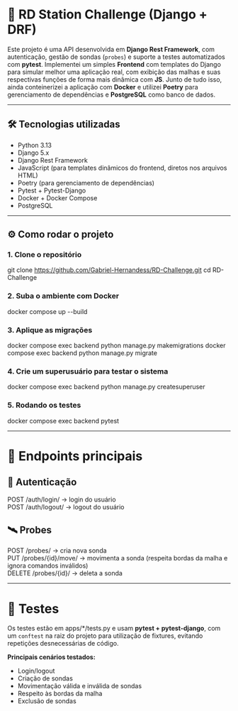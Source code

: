 # 🚀 RD Station Challenge (Django + DRF)

Este projeto é uma API desenvolvida em **Django Rest Framework**, com autenticação, gestão de sondas (`probes`) e suporte a testes automatizados com **pytest**.
Implementei um simples **Frontend** com templates do Django para simular melhor uma aplicação real, com exibição das malhas e suas respectivas funções de forma mais dinâmica com **JS**.
Junto de tudo isso, ainda conteinerizei a aplicação com **Docker** e utilizei **Poetry** para gerenciamento de dependências e **PostgreSQL** como banco de dados.

---

## 🛠️ Tecnologias utilizadas
- Python 3.13  
- Django 5.x  
- Django Rest Framework  
- JavaScript (para templates dinâmicos do frontend, diretos nos arquivos HTML) 
- Poetry (para gerenciamento de dependências)  
- Pytest + Pytest-Django  
- Docker + Docker Compose  
- PostgreSQL  

---

## ⚙️ Como rodar o projeto

### 1. Clone o repositório
git clone https://github.com/Gabriel-Hernandess/RD-Challenge.git
cd RD-Challenge

### 2. Suba o ambiente com Docker
docker compose up --build

### 3. Aplique as migrações
docker compose exec backend python manage.py makemigrations
docker compose exec backend python manage.py migrate

### 4. Crie um superusuário para testar o sistema
docker compose exec backend python manage.py createsuperuser

### 5. Rodando os testes
docker compose exec backend pytest

---

# 📡 Endpoints principais

## 🔑 Autenticação
POST /auth/login/ → login do usuário  
POST /auth/logout/ → logout do usuário  

## 🛰️ Probes
POST /probes/ → cria nova sonda  
PUT /probes/{id}/move/ → movimenta a sonda (respeita bordas da malha e ignora comandos inválidos)  
DELETE /probes/{id}/ → deleta a sonda  

---

# 🧪 Testes

Os testes estão em apps/*/tests.py e usam **pytest + pytest-django**, com um `conftest` na raiz do projeto para utilização de fixtures, evitando repetições desnecessárias de código.

**Principais cenários testados:**
- Login/logout  
- Criação de sondas  
- Movimentação válida e inválida de sondas  
- Respeito às bordas da malha  
- Exclusão de sondas